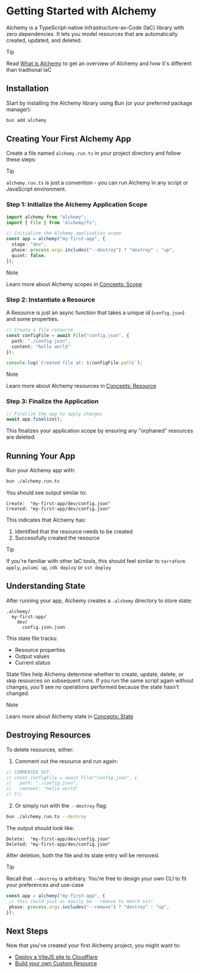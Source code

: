 # Getting Started with Alchemy

Alchemy is a TypeScript-native Infrastructure-as-Code (IaC) library with zero dependencies. It lets you model resources that are automatically created, updated, and deleted.

> [!TIP]
> Read [What is Alchemy](./what-is-alchemy.md) to get an overview of Alchemy and how it's different than tradtional IaC

## Installation

Start by installing the Alchemy library using Bun (or your preferred package manager):

```bash
bun add alchemy
```

## Creating Your First Alchemy App

Create a file named `alchemy.run.ts` in your project directory and follow these steps:

> [!TIP]
> `alchemy.run.ts` is just a convention - you can run Alchemy in any script or JavaScript environment.

### Step 1: Initialize the Alchemy Application Scope

```typescript
import alchemy from "alchemy";
import { File } from "alchemy/fs";

// Initialize the Alchemy application scope
const app = alchemy("my-first-app", {
  stage: "dev",
  phase: process.argv.includes("--destroy") ? "destroy" : "up",
  quiet: false,
});
```

> [!NOTE]
> Learn more about Alchemy scopes in [Concepts: Scope](./concepts/scope.md)

### Step 2: Instantiate a Resource

A Resource is just an async function that takes a unique id (`config.json`) and some properties.

```typescript
// Create a file resource
const configFile = await File("config.json", {
  path: "./config.json",
  content: "hello world"
});

console.log(`Created file at: ${configFile.path}`);
```

> [!NOTE]
> Learn more about Alchemy resources in [Concepts: Resource](./concepts/resource.md)

### Step 3: Finalize the Application

```typescript
// Finalize the app to apply changes
await app.finalize();
```

This finalizes your application scope by ensuring any "orphaned" resources are deleted.

## Running Your App

Run your Alchemy app with:

```bash
bun ./alchemy.run.ts
```

You should see output similar to:

```
Create:  "my-first-app/dev/config.json"
Created: "my-first-app/dev/config.json"
```

This indicates that Alchemy has:
1. Identified that the resource needs to be created
2. Successfully created the resource

> [!TIP]
> If you're familiar with other IaC tools, this should feel similar to `terraform apply`, `pulumi up`, `cdk deploy` or `sst deploy`

## Understanding State

After running your app, Alchemy creates a `.alchemy` directory to store state:

```
.alchemy/
  my-first-app/
    dev/
      config.json.json
```

This state file tracks:
- Resource properties
- Output values
- Current status

State files help Alchemy determine whether to create, update, delete, or skip resources on subsequent runs. If you run the same script again without changes, you'll see no operations performed because the state hasn't changed.

> [!NOTE]
> Learn more about Alchemy state in [Concepts: State](./concepts/state.md)

## Destroying Resources

To delete resources, either:

1. Comment out the resource and run again:

```typescript
// COMMENTED OUT:
// const configFile = await File("config.json", {
//   path: "./config.json",
//   content: "hello world"
// });
```

2. Or simply run with the `--destroy` flag:

```bash
bun ./alchemy.run.ts --destroy
```

The output should look like:

```
Delete:  "my-first-app/dev/config.json"
Deleted: "my-first-app/dev/config.json"
```

After deletion, both the file and its state entry will be removed.

> [!TIP]
> Recall that `--destroy` is arbitrary. You're free to design your own CLI to fit your preferences and use-case
> ```ts
> const app = alchemy("my-first-app", {
>  // this could just as easily be --remove to match sst!
>  phase: process.argv.includes("--remove") ? "destroy" : "up",
> });
> ```

## Next Steps

Now that you've created your first Alchemy project, you might want to:

- [Deploy a ViteJS site to Cloudflare](./guides/cloudflare/vitejs)
- [Build your own Custom Resource](./guides/custom-resources.md)
